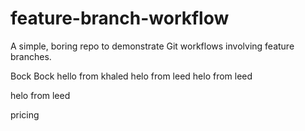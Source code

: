 # feature-branch-workflow

A simple, boring repo to demonstrate Git workflows involving feature branches.

Bock Bock
hello from khaled
helo from leed
helo from leed





helo from leed





pricing
